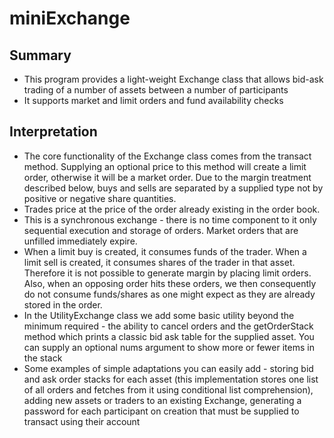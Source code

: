 # miniExchange

## Summary

- This program provides a light-weight Exchange class that allows bid-ask
  trading of a number of assets between a number of participants
- It supports market and limit orders and fund availability checks

## Interpretation

- The core functionality of the Exchange class comes from the transact method.
  Supplying an optional price to this method will create a limit order,
  otherwise it will be a market order. Due to the margin treatment described
  below, buys and sells are separated by a supplied type not by positive or
  negative share quantities.
- Trades price at the price of the order already existing in the order book.
- This is a synchronous exchange - there is no time component to it only
  sequential execution and storage of orders. Market orders that are unfilled
  immediately expire.
- When a limit buy is created, it consumes funds of the trader. When a limit
  sell is created, it consumes shares of the trader in that asset. Therefore it
  is not possible to generate margin by placing limit orders. Also, when an
  opposing order hits these orders, we then consequently do not consume
  funds/shares as one might expect as they are already stored in the order.
- In the UtilityExchange class we add some basic utility beyond the minimum
  required - the ability to cancel orders and the getOrderStack method which
  prints a classic bid ask table for the supplied asset. You can supply an
  optional nums argument to show more or fewer items in the stack
- Some examples of simple adaptations you can easily add - storing bid and ask
  order stacks for each asset (this implementation stores one list of all orders
  and fetches from it using conditional list comprehension), adding new assets
  or traders to an existing Exchange, generating a password for each participant on creation that must be supplied to transact using their account
